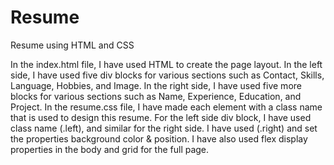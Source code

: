 # Resume
Resume using HTML and CSS

In the index.html file, I have used HTML to create the page layout. In the left side, I have used five div blocks for various sections such as Contact, Skills, Language, Hobbies, and Image. In the right side, I have used five more blocks for various sections such as Name, Experience, Education, and Project.
In the resume.css file, I have made each element with a class name that is used to design this resume. For the left side div block, I have used class name (.left), and similar for the right side. I have used (.right) and set the properties background color & position. I have also used flex display properties in the body and grid for the full page.
